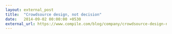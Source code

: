 ```yaml
---
layout: external_post
title:  "Crowdsource design, not decision"
date:   2014-09-02 00:00:00 +0530
external_url: https://www.compile.com/blog/company/crowdsource-design-not-decision/
---
```

